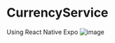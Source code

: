 # CurrencyService
Using React Native Expo
![image](https://user-images.githubusercontent.com/66986837/209416800-855b51ba-7fd1-40ed-af75-3808cb1c7ef0.png)
